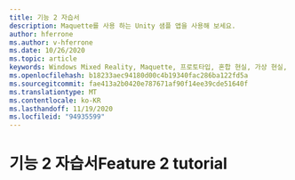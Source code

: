 ```yaml
---
title: 기능 2 자습서
description: Maquette를 사용 하는 Unity 샘플 앱을 사용해 보세요.
author: hferrone
ms.author: v-hferrone
ms.date: 10/26/2020
ms.topic: article
keywords: Windows Mixed Reality, Maquette, 프로토타입, 혼합 현실, 가상 현실, VR, MR, 피드백, 피드백 허브, 버그
ms.openlocfilehash: b18233aec94180d00c4b19340fac286ba122fd5a
ms.sourcegitcommit: fae413a2b0420e787671af90f14ee39cde51640f
ms.translationtype: MT
ms.contentlocale: ko-KR
ms.lasthandoff: 11/19/2020
ms.locfileid: "94935599"
---
```

# <a name="feature-2-tutorial"></a><span data-ttu-id="7a48d-104">기능 2 자습서</span><span class="sxs-lookup"><span data-stu-id="7a48d-104">Feature 2 tutorial</span></span>

<!-- TODO(Harrison/Stefan): Need cool header image from tutorial -->

<!-- TODO(Stefan): Create tutorial content and screenshots -->
